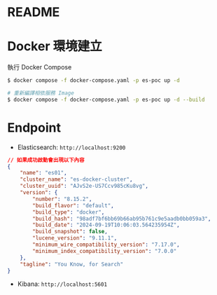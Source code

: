# README

# Docker 環境建立

執行 Docker Compose

```bash
$ docker compose -f docker-compose.yaml -p es-poc up -d

# 重新編譯相依服務 Image
$ docker compose -f docker-compose.yaml -p es-poc up -d --build
```

# Endpoint

- Elasticsearch: `http://localhost:9200`

```json
// 如果成功啟動會出現以下內容
{
    "name": "es01",
    "cluster_name": "es-docker-cluster",
    "cluster_uuid": "AJvS2e-US7Ccv985cKu8vg",
    "version": {
        "number": "8.15.2",
        "build_flavor": "default",
        "build_type": "docker",
        "build_hash": "98adf7bf6bb69b66ab95b761c9e5aadb0bb059a3",
        "build_date": "2024-09-19T10:06:03.564235954Z",
        "build_snapshot": false,
        "lucene_version": "9.11.1",
        "minimum_wire_compatibility_version": "7.17.0",
        "minimum_index_compatibility_version": "7.0.0"
    },
    "tagline": "You Know, for Search"
}
```

- Kibana: `http://localhost:5601`
